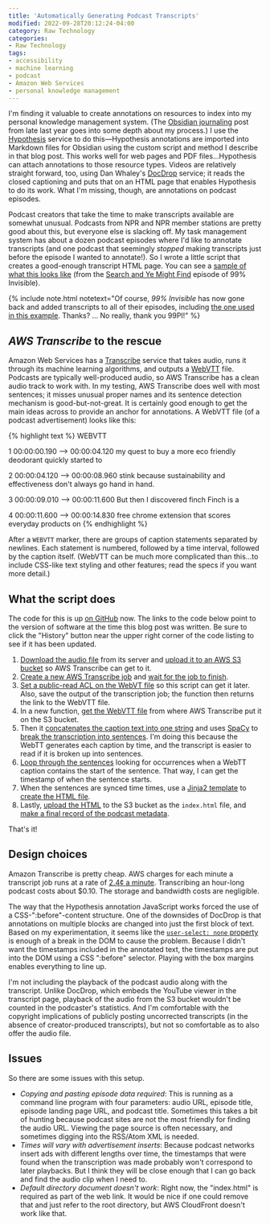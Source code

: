 ```yaml
---
title: 'Automatically Generating Podcast Transcripts'
modified: 2022-09-28T20:12:24-04:00
category: Raw Technology
categories:
- Raw Technology
tags:
- accessibility
- machine learning
- podcast
- Amazon Web Services
- personal knowledge management
---
```

I'm finding it valuable to create annotations on resources to index into my personal knowledge management system.
(The [Obsidian journaling](https://dltj.org/article/obsidian-journaling/) post from late last year goes into some depth about my process.)
I use the [Hypothesis](https://hypothes.is/) service to do this—Hypothesis annotations are imported into Markdown files for Obsidian using the custom script and method I describe in that blog post.
This works well for web pages and PDF files...Hypothesis can attach annotations to those resource types.
Videos are relatively straight forward, too, using Dan Whaley's [DocDrop](https://docdrop.org/) service; it reads the closed captioning and puts that on an HTML page that enables Hypothesis to do its work.
What I'm missing, though, are annotations on podcast episodes.

Podcast creators that take the time to make transcripts available are somewhat unusual.
Podcasts from NPR and NPR member stations are pretty good about this, but everyone else is slacking off.
My task management system has about a dozen podcast episodes where I'd like to annotate transcripts (and one podcast that seemingly _stopped_ making transcripts just before the episode I wanted to annotate!).
So I wrote a little script that creates a good-enough transcript HTML page.
You can see a [sample of what this looks like](https://media.dltj.org/unchecked-transcript/20220928T194120-99-_Invisible--Search_and_Ye_Might_Find/index.html) (from the [Search and Ye Might Find](https://99percentinvisible.org/episode/search-and-ye-might-find/) episode of 99% Invisible).

{% include note.html notetext="Of course, <i>99% Invisible</i> has now gone back and added transcripts to all of their episodes, including <a href='https://99percentinvisible.org/episode/search-and-ye-might-find/transcript'>the one used in this example</a>. Thanks? ... No really, thank you 99PI!" %}

## _AWS Transcribe_ to the rescue
Amazon Web Services has a [Transcribe](https://aws.amazon.com/transcribe/) service that takes audio, runs it through its machine learning algorithms, and outputs a [WebVTT](https://www.w3.org/TR/webvtt1/) file.
Podcasts are typically well-produced audio, so AWS Transcribe has a clean audio track to work with.
In my testing, AWS Transcribe does well with most sentences; it misses unusual proper names and its sentence detection mechanism is good-but-not-great.
It is certainly good enough to get the main ideas across to provide an anchor for annotations.
A WebVTT file (of a podcast advertisement) looks like this:

{% highlight text %}
WEBVTT

1
00:00:00.190 --> 00:00:04.120
my quest to buy a more eco friendly deodorant quickly started to

2
00:00:04.120 --> 00:00:08.960
stink because sustainability and effectiveness don't always go hand in hand.

3
00:00:09.010 --> 00:00:11.600
But then I discovered finch Finch is a

4
00:00:11.600 --> 00:00:14.830
free chrome extension that scores everyday products on
{% endhighlight %}

After a `WEBVTT` marker, there are groups of caption statements separated by newlines.
Each statement is numbered, followed by a time interval, followed by the caption itself.
(WebVTT can be much more complicated than this...to include CSS-like text styling and other features; read the specs if you want more detail.)

## What the script does
The code for this is up [on GitHub](https://github.com/dltj/unchecked-transcript) now.
The links to the code below point to the version of software at the time this blog post was written.
Be sure to click the "History" button near the upper right corner of the code listing to see if it has been updated.

1. [Download the audio file](https://github.com/dltj/unchecked-transcript/blob/7262d38d16d63e46792f84d0ce822bc238b13c2a/unchecked_transcript/create_transcript.py#L13) from its server and [upload it to an AWS S3 bucket](https://github.com/dltj/unchecked-transcript/blob/7262d38d16d63e46792f84d0ce822bc238b13c2a/unchecked_transcript/create_transcript.py#L28) so AWS Transcribe can get to it.
1. [Create a new AWS Transcribe job](https://github.com/dltj/unchecked-transcript/blob/7262d38d16d63e46792f84d0ce822bc238b13c2a/unchecked_transcript/create_transcript.py#L34) and [wait for the job to finish](https://github.com/dltj/unchecked-transcript/blob/7262d38d16d63e46792f84d0ce822bc238b13c2a/unchecked_transcript/create_transcript.py#L51).
1. [Set a public-read ACL on the WebVT file](https://github.com/dltj/unchecked-transcript/blob/7262d38d16d63e46792f84d0ce822bc238b13c2a/unchecked_transcript/create_transcript.py#L59) so this script can get it later. Also, save the output of the transcription job; the function then returns the link to the WebVTT file.
1. In a new function, [get the WebVTT file](https://github.com/dltj/unchecked-transcript/blob/7262d38d16d63e46792f84d0ce822bc238b13c2a/unchecked_transcript/create_html.py#L9) from where AWS Transcribe put it on the S3 bucket.
1. Then it [concatenates the caption text into one string](https://github.com/dltj/unchecked-transcript/blob/7262d38d16d63e46792f84d0ce822bc238b13c2a/unchecked_transcript/create_html.py#L16) and uses [SpaCy](https://spacy.io/) to [break the transcription into sentences](https://github.com/dltj/unchecked-transcript/blob/7262d38d16d63e46792f84d0ce822bc238b13c2a/unchecked_transcript/create_html.py#L21). I'm doing this because the WebTT generates each caption by time, and the transcript is easier to read if it is broken up into sentences.
1. [Loop through the sentences](https://github.com/dltj/unchecked-transcript/blob/7262d38d16d63e46792f84d0ce822bc238b13c2a/unchecked_transcript/create_html.py#L29) looking for occurrences when a WebTT caption contains the start of the sentence. That way, I can get the timestamp of when the sentence starts.
1. When the sentences are synced time times, use a [Jinja2 template](https://jinja.palletsprojects.com/) to [create the HTML file](https://github.com/dltj/unchecked-transcript/blob/7262d38d16d63e46792f84d0ce822bc238b13c2a/unchecked_transcript/create_html.py#L54).
1. Lastly, [upload the HTML](https://github.com/dltj/unchecked-transcript/blob/7262d38d16d63e46792f84d0ce822bc238b13c2a/unchecked_transcript/upload_html.py#L8) to the S3 bucket as the `index.html` file, and [make a final record of the podcast metadata](https://github.com/dltj/unchecked-transcript/blob/7262d38d16d63e46792f84d0ce822bc238b13c2a/unchecked_transcript/cli.py#L59).

That's it!

## Design choices
Amazon Transcribe is pretty cheap.
AWS charges for each minute a transcript job runs at a rate of [2.4¢ a minute](https://aws.amazon.com/transcribe/pricing/).
Transcribing an hour-long podcast costs about $0.10.
The storage and bandwidth costs are negligible.

The way that the Hypothesis annotation JavaScript works forced the use of a CSS-":before"-content structure.
One of the downsides of DocDrop is that annotations on multiple blocks are changed into just the first block of text.
Based on my experimentation, it seems like the [`user-select: none` property](https://developer.mozilla.org/en-US/docs/Web/CSS/user-select) is enough of a break in the DOM to cause the problem.
Because I didn't want the timestamps included in the annotated text, the timestamps are put into the DOM using a CSS ":before" selector.
Playing with the box margins enables everything to line up.

I'm not including the playback of the podcast audio along with the transcript.
Unlike DocDrop, which embeds the YouTube viewer in the transcript page, playback of the audio from the S3 bucket wouldn't be counted in the podcaster's statistics.
And I'm comfortable with the copyright implications of publicly posting uncorrected transcripts (in the absence of creator-produced transcripts), but not so comfortable as to also offer the audio file.

## Issues
So there are some issues with this setup.

* *Copying and pasting episode data required*: This is running as a command line program with four parameters: audio URL, episode title, episode landing page URL, and podcast title. Sometimes this takes a bit of hunting because podcast sites are not the most friendly for finding the audio URL. Viewing the page source is often necessary, and sometimes digging into the RSS/Atom XML is needed.
* *Times will vary with advertisement inserts*: Because podcast networks insert ads with different lengths over time, the timestamps that were found when the transcription was made probably won't correspond to later playbacks. But I think they will be close enough that I can go back and find the audio clip when I need to.
* *Default directory document doesn't work*: Right now, the "index.html" is required as part of the web link. It would be nice if one could remove that and just refer to the root directory, but AWS CloudFront doesn't work like that.
